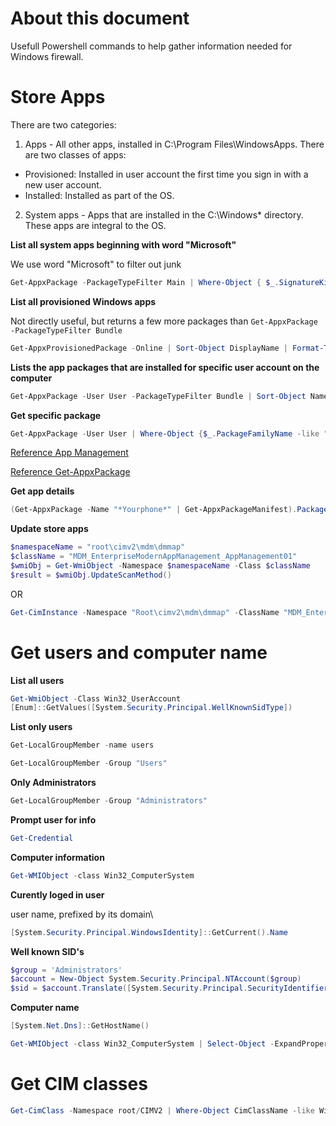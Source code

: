 
# About this document
Usefull Powershell commands to help gather information needed for Windows firewall.

# Store Apps

There are two categories:

1. Apps - All other apps, installed in C:\Program Files\WindowsApps. There are two classes of apps:
- Provisioned: Installed in user account the first time you sign in with a new user account.
- Installed: Installed as part of the OS.
2. System apps - Apps that are installed in the C:\Windows* directory. These apps are integral to the OS.

**List all system apps beginning with word "Microsoft"**

We use word "Microsoft" to filter out junk

```powershell
Get-AppxPackage -PackageTypeFilter Main | Where-Object { $_.SignatureKind -eq "System" -and $_.Name -like "Microsoft*" } | Sort-Object Name | ForEach-Object {$_.Name}
```

**List all provisioned Windows apps**

Not directly useful, but returns a few more packages than `Get-AppxPackage -PackageTypeFilter Bundle`

```powershell
Get-AppxProvisionedPackage -Online | Sort-Object DisplayName | Format-Table DisplayName, PackageName
```

**Lists the app packages that are installed for specific user account on the computer**

```powershell
Get-AppxPackage -User User -PackageTypeFilter Bundle | Sort-Object Name | ForEach-Object {$_.Name}
```

**Get specific package**

```powershell
Get-AppxPackage -User User | Where-Object {$_.PackageFamilyName -like "*skype*"} | Select-Object -ExpandProperty Name
```

[Reference App Management](https://docs.microsoft.com/en-us/windows/application-management/apps-in-windows-10)

[Reference Get-AppxPackage](https://docs.microsoft.com/en-us/powershell/module/appx/get-appxpackage?view=win10-ps)

**Get app details**

```powershell
(Get-AppxPackage -Name "*Yourphone*" | Get-AppxPackageManifest).Package.Capabilities
```

**Update store apps**
```powershell
$namespaceName = "root\cimv2\mdm\dmmap"
$className = "MDM_EnterpriseModernAppManagement_AppManagement01"
$wmiObj = Get-WmiObject -Namespace $namespaceName -Class $className
$result = $wmiObj.UpdateScanMethod()
```

OR

```powershell
Get-CimInstance -Namespace "Root\cimv2\mdm\dmmap" -ClassName "MDM_EnterpriseModernAppManagement_AppManagement01" | Invoke-CimMethod -MethodName UpdateScanMethod
```

# Get users and computer name

**List all users**

```powershell
Get-WmiObject -Class Win32_UserAccount
[Enum]::GetValues([System.Security.Principal.WellKnownSidType])
```

**List only users**

```powershell
Get-LocalGroupMember -name users
```

```powershell
Get-LocalGroupMember -Group "Users"
```

**Only Administrators**

```powershell
Get-LocalGroupMember -Group "Administrators"
```

**Prompt user for info**

```powershell
Get-Credential
```

**Computer information**

```powershell
Get-WMIObject -class Win32_ComputerSystem
```

**Curently loged in user**

user name, prefixed by its domain\
```powershell
[System.Security.Principal.WindowsIdentity]::GetCurrent().Name
```

**Well known SID's**
```powershell
$group = 'Administrators'
$account = New-Object System.Security.Principal.NTAccount($group)
$sid = $account.Translate([System.Security.Principal.SecurityIdentifier])
```

**Computer name**

```powershell
[System.Net.Dns]::GetHostName()
```

```powershell
Get-WMIObject -class Win32_ComputerSystem | Select-Object -ExpandProperty Name
```

# Get CIM classes

```powershell
Get-CimClass -Namespace root/CIMV2 | Where-Object CimClassName -like Win32* | Select-Object CimClassName
```